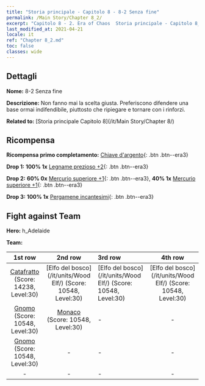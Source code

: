 ```yaml
---
title: "Storia principale - Capitolo 8 - 8-2 Senza fine"
permalink: /Main Story/Chapter 8_2/
excerpt: "Capitolo 8 - 2. Era of Chaos  Storia principale - Capitolo 8_2. 8-2 Senza fine"
last_modified_at: 2021-04-21
locale: it
ref: "Chapter 8_2.md"
toc: false
classes: wide
---
```


## Dettagli

 **Nome:** 8-2 Senza fine

 **Descrizione:** Non fanno mai la scelta giusta. Preferiscono difendere una base ormai indifendibile, piuttosto che ripiegare e tornare con i rinforzi.

 **Related to:** [Storia principale Capitolo 8](/it/Main Story/Chapter 8/)

## Ricompensa

 **Ricompensa primo completamento:** [Chiave d'argento](/it/Items/con_693/){: .btn .btn--era3}

 **Drop 1:** **100% 1x** [Legname prezioso +2](/it/Items/mat_27/){: .btn .btn--era3}

 **Drop 2:** **60% 0x** [Mercurio superiore +1](/it/Items/mat_21/){: .btn .btn--era3}, **40% 1x** [Mercurio superiore +1](/it/Items/mat_21/){: .btn .btn--era3}

 **Drop 3:** **100% 1x** [Pergamene incantesimi](/it/Items/con_694/){: .btn .btn--era3}


## Fight against Team
 **Hero:** h_Adelaide

 **Team:**


  | 1st row | 2nd row | 3rd row | 4th row |
  |:----:|:----:|:----|:----:|
  | [Catafratto](/it/units/Cavalier/) (Score: 14238, Level:30)  | [Elfo del bosco](/it/units/Wood Elf/) (Score: 10548, Level:30)  | [Elfo del bosco](/it/units/Wood Elf/) (Score: 10548, Level:30)  | [Elfo del bosco](/it/units/Wood Elf/) (Score: 10548, Level:30)  |
  | [Gnomo](/it/units/Dwarf/) (Score: 10548, Level:30)  | [Monaco](/it/units/Monk/) (Score: 10548, Level:30)  | - | - |
  | [Gnomo](/it/units/Dwarf/) (Score: 10548, Level:30)  | - | - | - |
  | - | - | - | - |


